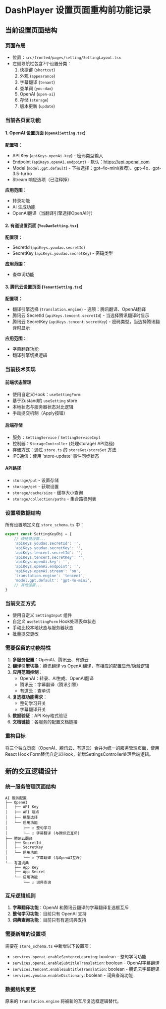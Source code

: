 # DashPlayer 设置页面重构前功能记录

## 当前设置页面结构

### 页面布局
- 位置：`src/fronted/pages/setting/SettingLayout.tsx`
- 左侧导航栏包含7个设置分类：
  1. 快捷键 (`shortcut`)
  2. 外观 (`appearance`) 
  3. 字幕翻译 (`tenant`)
  4. 查单词 (`you-dao`)
  5. OpenAI (`open-ai`)
  6. 存储 (`storage`)
  7. 版本更新 (`update`)

### 当前各页面功能

#### 1. OpenAI 设置页面 (`OpenAiSetting.tsx`)
**配置项：**
- API Key (`apiKeys.openAi.key`) - 密码类型输入
- Endpoint (`apiKeys.openAi.endpoint`) - 默认：https://api.openai.com
- Model (`model.gpt.default`) - 下拉选择：gpt-4o-mini(推荐)、gpt-4o、gpt-3.5-turbo
- Stream 响应选项（已注释掉）

**应用范围：**
- 转录功能
- AI 生成功能
- OpenAI翻译（当翻译引擎选择OpenAI时）

#### 2. 有道设置页面 (`YouDaoSetting.tsx`)
**配置项：**
- SecretId (`apiKeys.youdao.secretId`)
- SecretKey (`apiKeys.youdao.secretKey`) - 密码类型

**应用范围：**
- 查单词功能

#### 3. 腾讯云设置页面 (`TenantSetting.tsx`)
**配置项：**
- 翻译引擎选择 (`translation.engine`) - 选项：腾讯翻译、OpenAI翻译
- 腾讯云 SecretId (`apiKeys.tencent.secretId`) - 当选择腾讯翻译时显示
- 腾讯云 SecretKey (`apiKeys.tencent.secretKey`) - 密码类型，当选择腾讯翻译时显示

**应用范围：**
- 字幕翻译功能
- 翻译引擎切换逻辑

### 当前技术实现

#### 前端状态管理
- 使用自定义Hook：`useSettingForm` 
- 基于Zustand的 `useSetting` store
- 本地状态与服务器状态对比逻辑
- 手动提交机制（Apply按钮）

#### 后端存储
- 服务：`SettingService` / `SettingServiceImpl`
- 控制器：`StorageController` (处理storage/ API路径)
- 存储方式：通过 `store.ts` 的 `storeGet/storeSet` 方法
- IPC通信：使用 'store-update' 事件同步状态

#### API路径
- `storage/put` - 设置存储
- `storage/get` - 获取设置
- `storage/cache/size` - 缓存大小查询
- `storage/collection/paths` - 集合路径列表

### 设置项数据结构
所有设置项定义在 `store_schema.ts` 中：

```typescript
export const SettingKeyObj = {
    // 快捷键设置...
    'apiKeys.youdao.secretId': '',
    'apiKeys.youdao.secretKey': '',
    'apiKeys.tencent.secretId': '',
    'apiKeys.tencent.secretKey': '',
    'apiKeys.openAi.key': '',
    'apiKeys.openAi.endpoint': '',
    'apiKeys.openAi.stream': 'on',
    'translation.engine': 'tencent',
    'model.gpt.default': 'gpt-4o-mini',
    // 其他设置...
}
```

### 当前交互方式
- 使用自定义 `SettingInput` 组件
- 自定义 `useSettingForm` Hook处理表单状态
- 手动比较本地状态与服务器状态
- 批量提交更改

### 需要保留的功能特性
1. **多服务配置**：OpenAI、腾讯云、有道云
2. **翻译引擎切换**：腾讯翻译 vs OpenAI翻译，有相应的配置显示/隐藏逻辑
3. **应用范围控制**：
   - OpenAI：转录、AI生成、OpenAI翻译
   - 腾讯云：字幕翻译（腾讯引擎）
   - 有道云：查单词
4. **复选框功能需求**：
   - 整句学习开关
   - 字幕翻译开关
5. **数据验证**：API Key格式验证
6. **文档链接**：各服务的配置文档链接

### 重构目标
将三个独立页面（OpenAI、腾讯云、有道云）合并为统一的服务管理页面，使用React Hook Form替代自定义Hook，新增SettingsController处理后端逻辑。

## 新的交互逻辑设计

### 统一服务管理页面结构
```
AI 服务配置
├── OpenAI
│   ├── API Key
│   ├── API 端点
│   ├── 模型选择
│   └── 启用功能
│       ├── ☑️ 整句学习
│       └── ☑️ 字幕翻译 (与腾讯云互斥)
├── 腾讯云翻译
│   ├── SecretId
│   ├── SecretKey  
│   └── 启用功能
│       └── ☑️ 字幕翻译 (与OpenAI互斥)
└── 有道词典
    ├── App Key
    ├── App Secret
    └── 启用功能
        └── ☑️ 词典查询
```

### 互斥逻辑规则
1. **字幕翻译功能**：OpenAI 和腾讯云翻译的字幕翻译复选框互斥
2. **整句学习功能**：目前只有 OpenAI 支持
3. **词典查询功能**：目前只有有道词典支持

### 需要新增的设置项
需要在 `store_schema.ts` 中新增以下设置项：
- `services.openai.enableSentenceLearning`: boolean - 整句学习功能
- `services.openai.enableSubtitleTranslation`: boolean - OpenAI字幕翻译
- `services.tencent.enableSubtitleTranslation`: boolean - 腾讯云字幕翻译  
- `services.youdao.enableDictionary`: boolean - 词典查询功能

### 数据结构变更
原来的 `translation.engine` 将被新的互斥复选框逻辑替代。